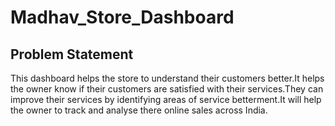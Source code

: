 # Madhav_Store_Dashboard
## Problem Statement

This dashboard helps the store to understand their customers better.It helps the owner know if their customers are satisfied with their services.They can improve their services by identifying  areas of service betterment.It will help the owner to track and analyse there online sales across India.
